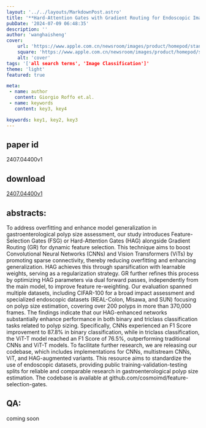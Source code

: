 ```yaml
---
layout: '../../layouts/MarkdownPost.astro'
title: '**Hard-Attention Gates with Gradient Routing for Endoscopic Image Computing**'
pubDate: '2024-07-09 06:48:35'
description: ''
author: 'wanghaisheng'
cover:
    url: 'https://www.apple.com.cn/newsroom/images/product/homepod/standard/Apple-HomePod-hero-230118_big.jpg.large_2x.jpg'
    square: 'https://www.apple.com.cn/newsroom/images/product/homepod/standard/Apple-HomePod-hero-230118_big.jpg.large_2x.jpg'
    alt: 'cover'
tags: '['all search terms', 'Image Classification']' 
theme: 'light'
featured: true

meta:
 - name: author
   content: Giorgio Roffo et.al.
 - name: keywords
   content: key3, key4

keywords: key1, key2, key3
---
```


## paper id
2407.04400v1
## download
[2407.04400v1](http://arxiv.org/abs/2407.04400v1)
## abstracts:
To address overfitting and enhance model generalization in gastroenterological polyp size assessment, our study introduces Feature-Selection Gates (FSG) or Hard-Attention Gates (HAG) alongside Gradient Routing (GR) for dynamic feature selection. This technique aims to boost Convolutional Neural Networks (CNNs) and Vision Transformers (ViTs) by promoting sparse connectivity, thereby reducing overfitting and enhancing generalization. HAG achieves this through sparsification with learnable weights, serving as a regularization strategy. GR further refines this process by optimizing HAG parameters via dual forward passes, independently from the main model, to improve feature re-weighting. Our evaluation spanned multiple datasets, including CIFAR-100 for a broad impact assessment and specialized endoscopic datasets (REAL-Colon, Misawa, and SUN) focusing on polyp size estimation, covering over 200 polyps in more than 370,000 frames. The findings indicate that our HAG-enhanced networks substantially enhance performance in both binary and triclass classification tasks related to polyp sizing. Specifically, CNNs experienced an F1 Score improvement to 87.8% in binary classification, while in triclass classification, the ViT-T model reached an F1 Score of 76.5%, outperforming traditional CNNs and ViT-T models. To facilitate further research, we are releasing our codebase, which includes implementations for CNNs, multistream CNNs, ViT, and HAG-augmented variants. This resource aims to standardize the use of endoscopic datasets, providing public training-validation-testing splits for reliable and comparable research in gastroenterological polyp size estimation. The codebase is available at github.com/cosmoimd/feature-selection-gates.
## QA:
coming soon
